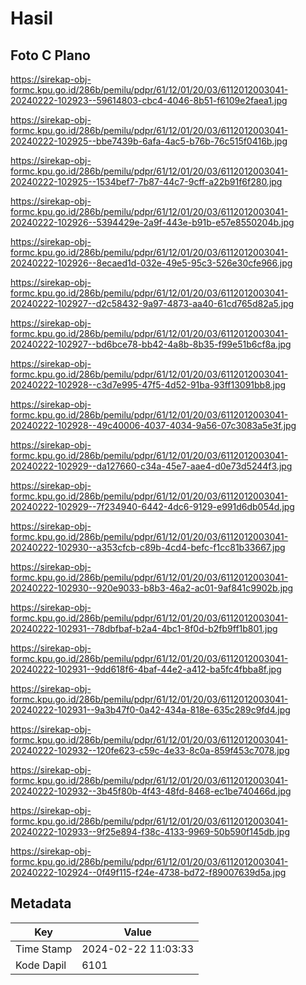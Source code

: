 # Hasil

## Foto C Plano

https://sirekap-obj-formc.kpu.go.id/286b/pemilu/pdpr/61/12/01/20/03/6112012003041-20240222-102923--59614803-cbc4-4046-8b51-f6109e2faea1.jpg

https://sirekap-obj-formc.kpu.go.id/286b/pemilu/pdpr/61/12/01/20/03/6112012003041-20240222-102925--bbe7439b-6afa-4ac5-b76b-76c515f0416b.jpg

https://sirekap-obj-formc.kpu.go.id/286b/pemilu/pdpr/61/12/01/20/03/6112012003041-20240222-102925--1534bef7-7b87-44c7-9cff-a22b91f6f280.jpg

https://sirekap-obj-formc.kpu.go.id/286b/pemilu/pdpr/61/12/01/20/03/6112012003041-20240222-102926--5394429e-2a9f-443e-b91b-e57e8550204b.jpg

https://sirekap-obj-formc.kpu.go.id/286b/pemilu/pdpr/61/12/01/20/03/6112012003041-20240222-102926--8ecaed1d-032e-49e5-95c3-526e30cfe966.jpg

https://sirekap-obj-formc.kpu.go.id/286b/pemilu/pdpr/61/12/01/20/03/6112012003041-20240222-102927--d2c58432-9a97-4873-aa40-61cd765d82a5.jpg

https://sirekap-obj-formc.kpu.go.id/286b/pemilu/pdpr/61/12/01/20/03/6112012003041-20240222-102927--bd6bce78-bb42-4a8b-8b35-f99e51b6cf8a.jpg

https://sirekap-obj-formc.kpu.go.id/286b/pemilu/pdpr/61/12/01/20/03/6112012003041-20240222-102928--c3d7e995-47f5-4d52-91ba-93ff13091bb8.jpg

https://sirekap-obj-formc.kpu.go.id/286b/pemilu/pdpr/61/12/01/20/03/6112012003041-20240222-102928--49c40006-4037-4034-9a56-07c3083a5e3f.jpg

https://sirekap-obj-formc.kpu.go.id/286b/pemilu/pdpr/61/12/01/20/03/6112012003041-20240222-102929--da127660-c34a-45e7-aae4-d0e73d5244f3.jpg

https://sirekap-obj-formc.kpu.go.id/286b/pemilu/pdpr/61/12/01/20/03/6112012003041-20240222-102929--7f234940-6442-4dc6-9129-e991d6db054d.jpg

https://sirekap-obj-formc.kpu.go.id/286b/pemilu/pdpr/61/12/01/20/03/6112012003041-20240222-102930--a353cfcb-c89b-4cd4-befc-f1cc81b33667.jpg

https://sirekap-obj-formc.kpu.go.id/286b/pemilu/pdpr/61/12/01/20/03/6112012003041-20240222-102930--920e9033-b8b3-46a2-ac01-9af841c9902b.jpg

https://sirekap-obj-formc.kpu.go.id/286b/pemilu/pdpr/61/12/01/20/03/6112012003041-20240222-102931--78dbfbaf-b2a4-4bc1-8f0d-b2fb9ff1b801.jpg

https://sirekap-obj-formc.kpu.go.id/286b/pemilu/pdpr/61/12/01/20/03/6112012003041-20240222-102931--9dd618f6-4baf-44e2-a412-ba5fc4fbba8f.jpg

https://sirekap-obj-formc.kpu.go.id/286b/pemilu/pdpr/61/12/01/20/03/6112012003041-20240222-102931--9a3b47f0-0a42-434a-818e-635c289c9fd4.jpg

https://sirekap-obj-formc.kpu.go.id/286b/pemilu/pdpr/61/12/01/20/03/6112012003041-20240222-102932--120fe623-c59c-4e33-8c0a-859f453c7078.jpg

https://sirekap-obj-formc.kpu.go.id/286b/pemilu/pdpr/61/12/01/20/03/6112012003041-20240222-102932--3b45f80b-4f43-48fd-8468-ec1be740466d.jpg

https://sirekap-obj-formc.kpu.go.id/286b/pemilu/pdpr/61/12/01/20/03/6112012003041-20240222-102933--9f25e894-f38c-4133-9969-50b590f145db.jpg

https://sirekap-obj-formc.kpu.go.id/286b/pemilu/pdpr/61/12/01/20/03/6112012003041-20240222-102924--0f49f115-f24e-4738-bd72-f89007639d5a.jpg


## Metadata

| Key        | Value               |
| ---------- | ------------------- |
| Time Stamp | 2024-02-22 11:03:33 |
| Kode Dapil | 6101                |



